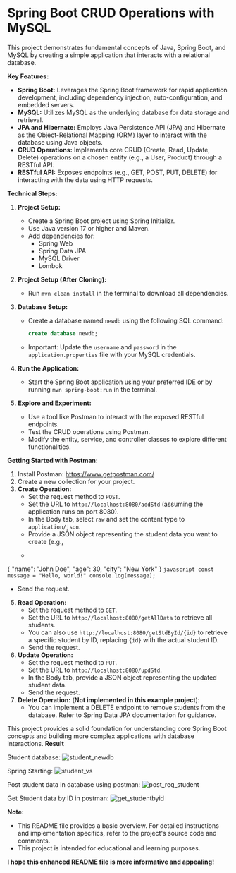 # Spring Boot CRUD Operations with MySQL

This project demonstrates fundamental concepts of Java, Spring Boot, and MySQL by creating a simple application that interacts with a relational database.

**Key Features:**

* **Spring Boot:** Leverages the Spring Boot framework for rapid application development, including dependency injection, auto-configuration, and embedded servers.
* **MySQL:** Utilizes MySQL as the underlying database for data storage and retrieval.
* **JPA and Hibernate:** Employs Java Persistence API (JPA) and Hibernate as the Object-Relational Mapping (ORM) layer to interact with the database using Java objects.
* **CRUD Operations:** Implements core CRUD (Create, Read, Update, Delete) operations on a chosen entity (e.g., a User, Product) through a RESTful API.
* **RESTful API:** Exposes endpoints (e.g., GET, POST, PUT, DELETE) for interacting with the data using HTTP requests.

**Technical Steps:**

1. **Project Setup:**

   * Create a Spring Boot project using Spring Initializr.
   * Use Java version 17 or higher and Maven.
   * Add dependencies for:
       * Spring Web
       * Spring Data JPA
       * MySQL Driver
       * Lombok

2. **Project Setup (After Cloning):**

   * Run `mvn clean install` in the terminal to download all dependencies.

3. **Database Setup:**

   * Create a database named `newdb` using the following SQL command:

     ```sql
     create database newdb;
     ```

   * Important: Update the `username` and `password` in the `application.properties` file with your MySQL credentials.

4. **Run the Application:**

   * Start the Spring Boot application using your preferred IDE or by running `mvn spring-boot:run` in the terminal.

5. **Explore and Experiment:**

   * Use a tool like Postman to interact with the exposed RESTful endpoints.
   * Test the CRUD operations using Postman.
   * Modify the entity, service, and controller classes to explore different functionalities.

**Getting Started with Postman:**

1. Install Postman: https://www.getpostman.com/
2. Create a new collection for your project.
3. **Create Operation:**
   * Set the request method to `POST`.
   * Set the URL to `http://localhost:8080/addStd` (assuming the application runs on port 8080).
   * In the Body tab, select `raw` and set the content type to `application/json`.
   * Provide a JSON object representing the student data you want to create (e.g.,
   * ```json
{
  "name": "John Doe",
  "age": 30,
  "city": "New York"
}
```javascript const message = "Hello, world!" console.log(message);```
   * Send the request.
5. **Read Operation:**
   * Set the request method to `GET`.
   * Set the URL to `http://localhost:8080/getAllData` to retrieve all students.
   * You can also use `http://localhost:8080/getStdById/{id}` to retrieve a specific student by ID, replacing `{id}` with the actual student ID.
   * Send the request.
6. **Update Operation:**
   * Set the request method to `PUT`.
   * Set the URL to `http://localhost:8080/updStd`.
   * In the Body tab, provide a JSON object representing the updated student data.
   * Send the request.
7. **Delete Operation:** (**Not implemented in this example project**):
   * You can implement a DELETE endpoint to remove students from the database. Refer to Spring Data JPA documentation for guidance.

This project provides a solid foundation for understanding core Spring Boot concepts and building more complex applications with database interactions.
 **Result**

Student database:
![student_newdb](https://github.com/user-attachments/assets/a125d86e-cfce-413c-b541-7c58575f4667)

Spring Starting:
![student_vs](https://github.com/user-attachments/assets/82535cf7-5af1-40d4-be24-ad84f082abb0)

Post student data in database using postman:
![post_req_student](https://github.com/user-attachments/assets/ec4df98b-2966-4132-bb75-142639e714ab)

Get Student data by ID in postman:
![get_studentbyid](https://github.com/user-attachments/assets/e10a76cf-4d45-4312-bf8d-3837de157a72)


 
**Note:**

* This README file provides a basic overview. For detailed instructions and implementation specifics, refer to the project's source code and comments.
* This project is intended for educational and learning purposes.

**I hope this enhanced README file is more informative and appealing!**

